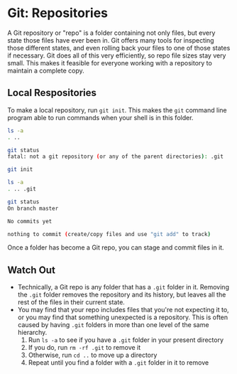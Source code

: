 # Git: Repositories

A Git repository or "repo" is a folder containing not only files, but every state those files have ever been in. Git offers many tools for inspecting those different states, and even rolling back your files to one of those states if necessary. Git does all of this very efficiently, so repo file sizes stay very small. This makes it feasible for everyone working with a repository to maintain a complete copy.

## Local Respositories

To make a local repository, run `git init`. This makes the `git` command line program able to run commands when your shell is in this folder.

```bash
ls -a
. ..

git status
fatal: not a git repository (or any of the parent directories): .git

git init

ls -a
. .. .git

git status
On branch master

No commits yet

nothing to commit (create/copy files and use "git add" to track)
```

Once a folder has become a Git repo, you can stage and commit files in it.

## Watch Out

* Technically, a Git repo is any folder that has a `.git` folder in it. Removing the `.git` folder removes the repository and its history, but leaves all the rest of the files in their current state.
* You may find that your repo includes files that you're not expecting it to, or you may find that something unexpected is a repository. This is often caused by having `.git` folders in more than one level of the same hierarchy.
  1. Run `ls -a` to see if you have a `.git` folder in your present directory
  2. If you do, run `rm -rf .git` to remove it
  3. Otherwise, run `cd ..` to move up a directory
  4. Repeat until you find a folder with a `.git` folder in it to remove
